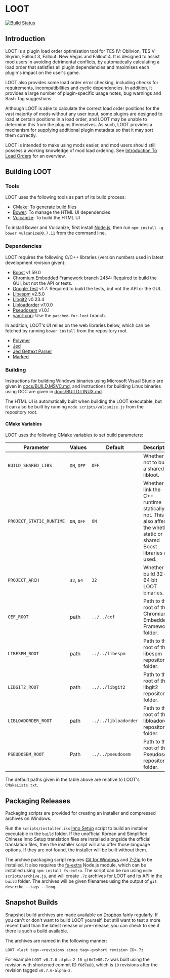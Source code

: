 # LOOT

[![Build Status](https://travis-ci.org/loot/loot.svg?branch=dev)](https://travis-ci.org/loot/loot)

## Introduction

LOOT is a plugin load order optimisation tool for TES IV: Oblivion, TES V: Skyrim, Fallout 3, Fallout: New Vegas and Fallout 4. It is designed to assist mod users in avoiding detrimental conflicts, by automatically calculating a load order that satisfies all plugin dependencies and maximises each plugin's impact on the user's game.

LOOT also provides some load order error checking, including checks for requirements, incompatibilities and cyclic dependencies. In addition, it provides a large number of plugin-specific usage notes, bug warnings and Bash Tag suggestions.

Although LOOT is able to calculate the correct load order positions for the vast majority of mods without any user input, some plugins are designed to load at certain positions in a load order, and LOOT may be unable to determine this from the plugins themselves. As such, LOOT provides a mechanism for supplying additional plugin metadata so that it may sort them correctly.

LOOT is intended to make using mods easier, and mod users should still possess a working knowledge of mod load ordering. See [Introduction To Load Orders](https://github.com/loot/loot.github.io/wiki/Introduction-To-Load-Orders) for an overview.

## Building LOOT

### Tools

LOOT uses the following tools as part of its build process:

* [CMake](http://cmake.org): To generate build files
* [Bower](http://bower.io): To manage the HTML UI dependencies
* [Vulcanize](https://github.com/Polymer/vulcanize): To build the HTML UI

To install Bower and Vulcanize, first install [Node.js](http://nodejs.org/), then run `npm install -g bower vulcanize@0.7.11` from the command line.

### Dependencies

LOOT requires the following C/C++ libraries (version numbers used in latest development revision given):

* [Boost](http://www.boost.org) v1.59.0
* [Chromium Embedded Framework](https://bitbucket.org/chromiumembedded/cef) branch 2454: Required to build the GUI, but not the API or tests.
* [Google Test](https://github.com/google/googletest) v1.7: Required to build the tests, but not the API or the GUI.
* [Libespm](http://github.com/WrinklyNinja/libespm) v2.5.0
* [Libgit2](http://libgit2.github.com/) v0.23.4
* [Libloadorder](http://github.com/WrinklyNinja/libloadorder) v7.0.0
* [Pseudosem](http://github.com/WrinklyNinja/pseudosem) v1.0.1
* [yaml-cpp](http://github.com/WrinklyNinja/yaml-cpp): Use the `patched-for-loot` branch.

In addition, LOOT's UI relies on the web libraries below, which can be fetched by running `bower install` from the repository root.

* [Polymer](https://www.polymer-project.org)
* [Jed](https://github.com/SlexAxton/Jed)
* [Jed Gettext Parser](https://github.com/WrinklyNinja/jed-gettext-parser)
* [Marked](https://github.com/chjj/marked)

### Building

Instructions for building Windows binaries using Microsoft Visual Studio are given in [docs/BUILD.MSVC.md](docs/BUILD.MSVC.md), and instructions for building Linux binaries using GCC are given in [docs/BUILD.LINUX.md](docs/BUILD.LINUX.md).

The HTML UI is automatically built when building the LOOT executable, but it can also be built by running `node scripts/vulcanize.js` from the repository root.

#### CMake Variables

LOOT uses the following CMake variables to set build parameters:

Parameter | Values | Default |Description
----------|--------|---------|-----------
`BUILD_SHARED_LIBS` | `ON`, `OFF` | `OFF` | Whether or not to build a shared libloot.
`PROJECT_STATIC_RUNTIME` | `ON`, `OFF` | `ON` | Whether to link the C++ runtime statically or not. This also affects the whether static or shared Boost libraries are used.
`PROJECT_ARCH` | `32`, `64` | `32` | Whether to build 32 or 64 bit LOOT binaries.
`CEF_ROOT` | path | `../../cef` | Path to the root of the Chromium Embedded Framework folder.
`LIBESPM_ROOT` | path | `../../libespm` | Path to the root of the libespm repository folder.
`LIBGIT2_ROOT` | path | `../../libgit2` | Path to the root of the libgit2 repository folder.
`LIBLOADORDER_ROOT` | path | `../../libloadorder` | Path to the root of the libloadorder repository folder.
`PSEUDOSEM_ROOT` | Path | `../../pseudosem` | Path to the root of the Pseudosem repository folder.

The default paths given in the table above are relative to LOOT's `CMakeLists.txt`.

## Packaging Releases

Packaging scripts are provided for creating an installer and compressed archives on Windows.

Run the `scripts/installer.iss` [Inno Setup](http://www.jrsoftware.org/isinfo.php) script to build an installer executable in the `build` folder. If the unofficial Korean and Simplified Chinese Inno Setup translation files are installed alongside the official translation files, then the installer script will also offer those language options. If they are not found, the installer will be built without them.

The archive packaging script requires [Git for Windows](http://git-for-windows.github.io/) and [7-Zip](http://7-zip.org) to be installed. It also requires the [fs-extra](https://www.npmjs.com/package/fs-extra) Node.js module, which can be installed using  `npm install fs-extra`. The script can be run using `node scripts/archive.js`, and will create `.7z` archives for LOOT and its API in the `build` folder. The archives will be given filenames using the output of `git describe --tags --long`.

## Snapshot Builds

Snapshot build archives are made available on [Dropbox](https://www.dropbox.com/sh/scuvwwc6ovzagmd/AAD1TodBAwGQTuV1-4Z2d0sCa?dl=0) fairly regularly. If you can't or don't want to build LOOT yourself, but still want to test a more recent build than the latest release or pre-release, you can check to see if there is such a build available.

The archives are named in the following manner:

```
LOOT <last tag>-<revisions since tag>-g<short revision ID>.7z
```

For example `LOOT v0.7.0-alpha-2-10-gf6d7e80.7z` was built using the revision with shortened commit ID `f6d7e80`, which is `10` revisions after the revision tagged `v0.7.0-alpha-2`.
